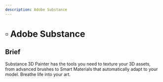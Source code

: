 ```yaml
---
description: Adobe Substance
---
```


# ▫ Adobe Substance

## Brief

Substance 3D Painter has the tools you need to texture your 3D assets, from advanced brushes to Smart Materials that automatically adapt to your model. Breathe life into your art.
